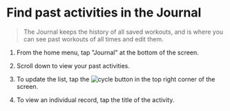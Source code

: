 # Find past activities in the Journal

> The Journal keeps the history of all saved workouts, and is where you can see past workouts of all times and edit them.

1. From the home menu, tap "Journal" at the bottom of the screen.

2. Scroll down to view your past activities.

3. To update the list, tap the ![cycle]( ) button in the top right corner of the screen.

4. To view an individual record, tap the title of the activity.
